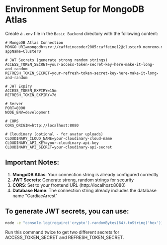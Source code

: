 # Environment Setup for MongoDB Atlas

Create a `.env` file in the `Basic Backend` directory with the following content:

```env
# MongoDB Atlas Connection
MONGO_URI=mongodb+srv://caffeinecoder2005:caffeine12@cluster0.memromo.mongodb.net/CardiacArrest?appName=Cluster0

# JWT Secrets (generate strong random strings)
ACCESS_TOKEN_SECRET=your-access-token-secret-key-here-make-it-long-and-random
REFRESH_TOKEN_SECRET=your-refresh-token-secret-key-here-make-it-long-and-random

# JWT Expiry
ACCESS_TOKEN_EXPIRY=15m
REFRESH_TOKEN_EXPIRY=7d

# Server
PORT=8000
NODE_ENV=development

# CORS
CORS_ORIGIN=http://localhost:8080

# Cloudinary (optional - for avatar uploads)
CLOUDINARY_CLOUD_NAME=your-cloudinary-cloud-name
CLOUDINARY_API_KEY=your-cloudinary-api-key
CLOUDINARY_API_SECRET=your-cloudinary-api-secret
```

## Important Notes:

1. **MongoDB Atlas**: Your connection string is already configured correctly
2. **JWT Secrets**: Generate strong, random strings for security
3. **CORS**: Set to your frontend URL (http://localhost:8080)
4. **Database Name**: The connection string already includes the database name "CardiacArrest"

## To generate JWT secrets, you can use:
```bash
node -e "console.log(require('crypto').randomBytes(64).toString('hex'))"
```

Run this command twice to get two different secrets for ACCESS_TOKEN_SECRET and REFRESH_TOKEN_SECRET.
